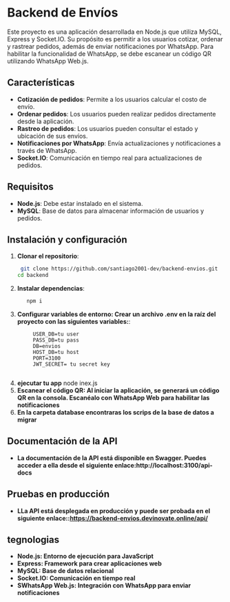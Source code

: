 # Backend de Envíos

Este proyecto es una aplicación desarrollada en Node.js que utiliza MySQL, Express y Socket.IO. Su propósito es permitir a los usuarios cotizar, ordenar y rastrear pedidos, además de enviar notificaciones por WhatsApp. Para habilitar la funcionalidad de WhatsApp, se debe escanear un código QR utilizando WhatsApp Web.js.

## Características

- **Cotización de pedidos**: Permite a los usuarios calcular el costo de envío.
- **Ordenar pedidos**: Los usuarios pueden realizar pedidos directamente desde la aplicación.
- **Rastreo de pedidos**: Los usuarios pueden consultar el estado y ubicación de sus envíos.
- **Notificaciones por WhatsApp**: Envía actualizaciones y notificaciones a través de WhatsApp.
- **Socket.IO**: Comunicación en tiempo real para actualizaciones de pedidos.

## Requisitos

- **Node.js**: Debe estar instalado en el sistema.
- **MySQL**: Base de datos para almacenar información de usuarios y pedidos.

## Instalación y configuración

1. **Clonar el repositorio**:
   ```bash
    git clone https://github.com/santiago2001-dev/backend-envios.git
   cd backend

2. **Instalar dependencias**:
   ```bash 
      npm i 

3. **Configurar variables de entorno: Crear un archivo .env en la raíz del proyecto con las siguientes variables:**:
   ```PORT_DB=3306
        USER_DB=tu user
        PASS_DB=tu pass
        DB=envios
        HOST_DB=tu host
        PORT=3100
        JWT_SECRET= tu secret key
        
4. **ejecutar tu app**
        node inex.js
5. **Escanear el código QR: Al iniciar la aplicación, se generará un código QR en la consola. Escanéalo con WhatsApp Web para habilitar las notificaciones**
6. **En la carpeta database encontraras los scrips de la base de datos a migrar**

## Documentación de la API
   - **La documentación de la API está disponible en Swagger. Puedes acceder a ella desde el siguiente enlace:http://localhost:3100/api-docs**



   ## Pruebas en producción

   - **LLa API está desplegada en producción y puede ser probada en el siguiente enlace::https://backend-envios.devinovate.online/api/** 


   ## tegnologias 

- **Node.js: Entorno de ejecución para JavaScript**
- **Express: Framework para crear aplicaciones web**
- **MySQL: Base de datos relacional**
- **Socket.IO: Comunicación en tiempo real**
- **SWhatsApp Web.js: Integración con WhatsApp para enviar notificaciones**

